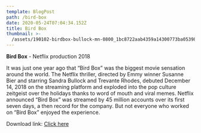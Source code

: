 ```yaml
---
template: BlogPost
path: /bird-box
date: 2020-05-24T07:04:34.152Z
title: Bird Box
thumbnail: >-
  /assets/190102-birdbox-bullock-mn-0800_1bc8722aab4359a14300773ba05398ed.fit-2000w.jpg
---
```

**Bird Box** - Netflix production 2018

It was just one year ago that “Bird Box” was the biggest movie sensation around the world. The Netflix thriller, directed by Emmy winner Susanne Bier and starring Sandra Bullock and Trevante Rhodes, debuted December 14, 2018 on the streaming platform and exploded into the pop culture zeitgeist over the holidays thanks to word of mouth and viral memes. Netflix announced “Bird Box” was streamed by 45 million accounts over its first seven days, a then record for the company. But not everyone who worked on “Bird Box” enjoyed the experience.

Download link: [Click here](https://we.tl/t-7jq2KJOpIw)

